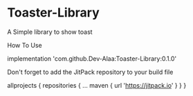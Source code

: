 # Toaster-Library
A Simple library to show toast

How To Use

implementation 'com.github.Dev-Alaa:Toaster-Library:0.1.0'

Don't forget to add the JitPack repository to your build file

allprojects {
		repositories {
			...
			maven { url 'https://jitpack.io' }
		}
	}
